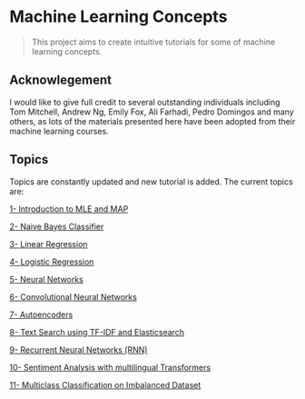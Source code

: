 # Machine Learning Concepts
> This project aims to create intuitive tutorials for some of machine learning concepts.


## Acknowlegement

I would like to give full credit to several outstanding individuals including Tom Mitchell, Andrew Ng, Emily Fox, Ali Farhadi, Pedro Domingos and many others, as lots of the materials presented here have been adopted from their machine learning courses.

## Topics
Topics are constantly updated and new tutorial is added. The current topics are:

[1- Introduction to MLE and MAP](mle_map)


[2- Naive Bayes Classifier](naive_bayes)


[3- Linear Regression](linear_regression)


[4- Logistic Regression](logistic_regression)


[5- Neural Networks](neural_network)


[6- Convolutional Neural Networks](cnn)


[7- Autoencoders](autoencoder)


[8- Text Search using TF-IDF and Elasticsearch](tfidf)


[9- Recurrent Neural Networks (RNN)](rnn)


[10- Sentiment Analysis with multilingual Transformers](bert_farsi_sentiment)


[11- Multiclass Classification on Imbalanced Dataset](multiclass_classification)






